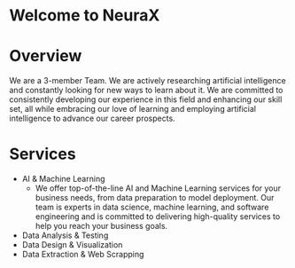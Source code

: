 # Welcome to NeuraX

# Overview
We are a 3-member Team. We are actively researching artificial intelligence and constantly looking for new ways to learn about it. We are committed to consistently developing our experience in this field and enhancing our skill set, all while embracing our love of learning and employing artificial intelligence to advance our career prospects.

# Services
- AI & Machine Learning
  - We offer top-of-the-line AI and Machine Learning services for your business needs, from data preparation to model deployment. Our team is experts in data science, machine learning, and software engineering and is committed to delivering high-quality services to help you reach your business goals.
- Data Analysis & Testing
- Data Design & Visualization
- Data Extraction & Web Scrapping 

